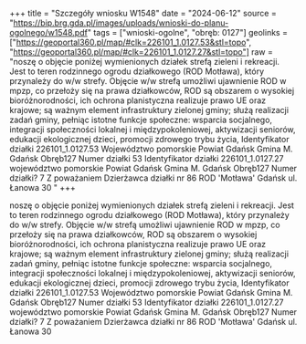 +++
title = "Szczegóły wniosku W1548"
date = "2024-06-12"
source = "https://bip.brg.gda.pl/images/uploads/wnioski-do-planu-ogolnego/w1548.pdf"
tags = ["wnioski-ogolne", "obręb: 0127"]
geolinks = ["https://geoportal360.pl/map/#clk=226101_1.0127.53&stl=topo", "https://geoportal360.pl/map/#clk=226101_1.0127.27&stl=topo"]
raw = "noszę o objęcie poniżej wymienionych działek strefą zieleni i rekreacji. Jest to teren rodzinnego ogrodu działkowego (ROD Motława), który przynależy do w/w strefy. Objęcie w/w strefą umożliwi ujawnienie ROD w mpzp, co przełoży się na prawa działkowców, ROD są obszarem o wysokiej bioróżnorodności, ich ochrona planistyczna realizuje prawo UE oraz krajowe; są ważnym element infrastruktury zielonej gminy; służą realizacji zadań gminy, pełniąc istotne funkcje społeczne: wsparcia socjalnego, integracji społeczności lokalnej i międzypokoleniowej, aktywizacji seniorów, edukacji ekologicznej dzieci, promocji zdrowego trybu życia, Identyfikator działki 226101_1.0127.53 Województwo pomorskie Powiat Gdańsk Gmina M. Gdańsk Obręb127 Numer działki 53 Identyfikator działki 226101_1.0127.27 województwo pomorskie Powiat Gdańsk Gmina M. Gdańsk Obręb127 Numer działki? 7 Z poważaniem Dzierżawca działki nr 86 ROD 'Motława' Gdańsk ul. Łanowa 30 "
+++

noszę o objęcie poniżej wymienionych działek strefą zieleni i rekreacji. Jest to teren
rodzinnego ogrodu działkowego (ROD Motława), który przynależy do w/w strefy. Objęcie w/w
strefą umożliwi ujawnienie ROD w mpzp, co przełoży się na prawa działkowców, ROD są
obszarem o wysokiej bioróżnorodności, ich ochrona planistyczna realizuje prawo UE oraz
krajowe; są ważnym element infrastruktury zielonej gminy; służą realizacji zadań gminy, pełniąc
istotne funkcje społeczne: wsparcia socjalnego, integracji społeczności lokalnej i
międzypokoleniowej, aktywizacji seniorów, edukacji ekologicznej dzieci, promocji zdrowego
trybu życia, Identyfikator działki 226101_1.0127.53 Województwo pomorskie Powiat Gdańsk
Gmina M. Gdańsk Obręb127 Numer działki 53 Identyfikator działki 226101_1.0127.27
województwo pomorskie Powiat Gdańsk Gmina M. Gdańsk Obręb127 Numer działki? 7 Z
poważaniem Dzierżawca działki nr 86 ROD 'Motława' Gdańsk ul. Łanowa 30



